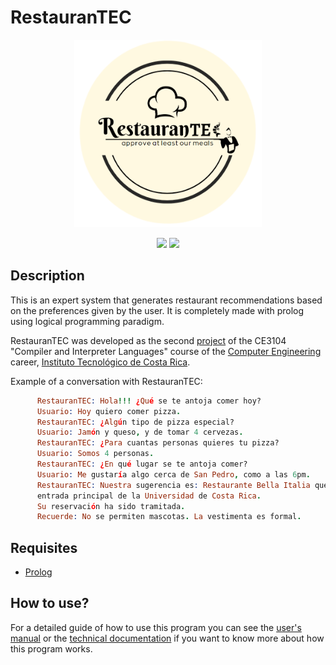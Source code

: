 # RestauranTEC

<p align="center">
  <img width="300" height="300" src="docs/logo.png">
</p>

<p align="center">

  <img src = "https://img.shields.io/badge/platform-windows|macos|linux-blue">
  
  <img src = "https://camo.githubusercontent.com/ec385922fa349d9c349f34b7f3bf311843e35ba8/68747470733a2f2f696d672e736869656c64732e696f2f62616467652f4c6963656e73652d47504c76332d626c75652e737667">

</p>

## Description
This is an expert system that generates restaurant recommendations based on the preferences given by the user. It is completely made with prolog using logical programming paradigm. 

RestauranTEC was developed as the second [project](docs/requirements.pdf) of the CE3104 "Compiler and Interpreter Languages" course of the <a href="https://www.tec.ac.cr/programas-academicos/licenciatura-ingenieria-computadores">Computer Engineering</a> career, <a href="https://www.tec.ac.cr">Instituto Tecnológico de Costa Rica</a>. 

Example of a conversation with RestauranTEC:

```prolog
      RestauranTEC: Hola!!! ¿Qué se te antoja comer hoy?
      Usuario: Hoy quiero comer pizza.
      RestauranTEC: ¿Algún tipo de pizza especial?
      Usuario: Jamón y queso, y de tomar 4 cervezas.
      RestauranTEC: ¿Para cuantas personas quieres tu pizza?
      Usuario: Somos 4 personas.
      RestauranTEC: ¿En qué lugar se te antoja comer?
      Usuario: Me gustaría algo cerca de San Pedro, como a las 6pm.
      RestauranTEC: Nuestra sugerencia es: Restaurante Bella Italia que se ubica 300m Sur de la
      entrada principal de la Universidad de Costa Rica.
      Su reservación ha sido tramitada.
      Recuerde: No se permiten mascotas. La vestimenta es formal.
```

## Requisites

* [Prolog](https://www.swi-prolog.org/download/stable)


## How to use?

For a detailed guide of how to use this program you can see the [user's manual](docs/user_manual.pdf) or the [technical documentation](docs/technical_doc.pdf) if you want to know more about how this program works.